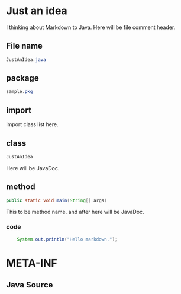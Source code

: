 # Just an idea
I thinking about Markdown to Java. Here will be file comment header.

## File name
```Java
JustAnIdea.java
```

## package
```Java
sample.pkg
```

## import
import class list here.

## class
```Java
JustAnIdea
```
Here will be JavaDoc.

## method
```Java
public static void main(String[] args)
```

This to be method name. and after here will be JavaDoc.

### code
```Java
	System.out.println("Hello markdown.");
```

# META-INF
## Java Source
